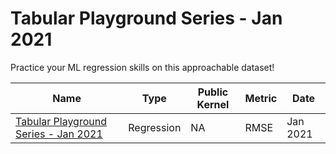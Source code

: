 # Tabular Playground Series - Jan 2021
Practice your ML regression skills on this approachable dataset!

| Name | Type  | Public Kernel |Metric | Date |
| ------ | ------ | ------ | ------ | ------ | 
| [Tabular Playground Series - Jan 2021](https://www.kaggle.com/c/tabular-playground-series-jan-2021) | Regression | NA | RMSE | Jan 2021 |
